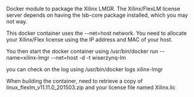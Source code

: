 Docker module to package the Xilinx LMGR. The Xilinx/FlexLM license
server depends on having the lsb-core package installed, which you
may not way.

This docker container uses the --net=host network. You need to allocate
your Xilinx/Flex license using the IP address and MAC of your host.

You then start the docker container using
    /usr/bin/docker run --name=xilinx-lmgr --net=host -d -t wiserzynq-lm

you can check on the log using
    /usr/bin/docker logs xilinx-lmgr

When building the container,  need to retrieve a copy of
     linux_flexlm_v11.11.0_201503.zip
and your license file named
    Xilinx.lic

	


